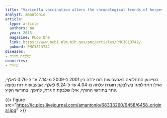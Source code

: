 ```yaml
---
title: "Varicella vaccination alters the chronological trends of herpes zoster and varicella"
analyst: amantonio
article:
  type: article
  authors: Wu
  year: 2013
  magazine: PLoS One
  link: https://www.ncbi.nlm.nih.gov/pmc/articles/PMC3813742/
  pubmed: PMC3813742
diseases:
- שלבקת חוגרת
countries:
- טאיוון
---
```


בטייוואן התחלואה באבעבועות רוח ירדה בין 2001 ל-2009 מ-7.14 עד ל-0.76 לאלף, ואילו התחלואה בשלבקת חוגרת עלתה מ-4.04 עד ל-6.24 לאלף. אבעבועות רוח נפוצה יותר בחודשי החורף, אילו שלבקת חוגרת, להיפך, בחודשי הקיץ.

{{< figure src="https://ic.pics.livejournal.com/amantonio/68333260/6458/6458_original.jpg" >}}
